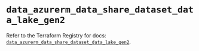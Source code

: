 # `data_azurerm_data_share_dataset_data_lake_gen2`

Refer to the Terraform Registry for docs: [`data_azurerm_data_share_dataset_data_lake_gen2`](https://registry.terraform.io/providers/hashicorp/azurerm/4.27.0/docs/data-sources/data_share_dataset_data_lake_gen2).
